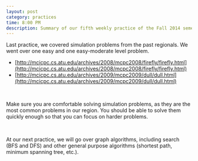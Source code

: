 ```yaml
---
layout: post
category: practices
time: 8:00 PM
description: Summary of our fifth weekly practice of the Fall 2014 semester.
---
```


Last practice, we covered simulation problems from the past regionals. We went over 
one easy and one easy-moderate level problem.

  * [http://mcicpc.cs.atu.edu/archives/2008/mcpc2008/firefly/firefly.html](http://mcicpc.cs.atu.edu/archives/2008/mcpc2008/firefly/firefly.html)
  * [http://mcicpc.cs.atu.edu/archives/2009/mcpc2009/dull/dull.html](http://mcicpc.cs.atu.edu/archives/2009/mcpc2009/dull/dull.html)

<br>

Make sure you are comfortable solving simulation problems, as they are the most 
common problems in our region. You should be able to solve them quickly enough so 
that you can focus on harder problems.

<br>

At our next practice, we will go over graph algorithms, including search (BFS and 
DFS) and other general purpose algorithms (shortest path, minimum spanning tree, 
etc.).
